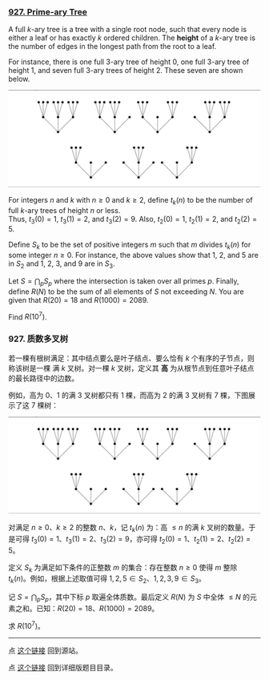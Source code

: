 ### [927. Prime-ary Tree](https://projecteuler.net/problem=927)

A full $k$-ary tree is a tree with a single root node, such that every node is either a leaf or has exactly $k$ ordered children.  The **height** of a $k$-ary tree is the number of edges in the longest path from the root to a leaf.

For instance, there is one full 3-ary tree of height 0, one full 3-ary tree of height 1, and seven full 3-ary trees of height 2. These seven are shown below.

![](images/0927_PrimeTrees.jpg)

For integers $n$ and $k$ with $n\ge 0$ and $k \ge 2$, define $t_k(n)$ to be the number of full $k$-ary trees of height $n$ or less.   
Thus, $t_3(0) = 1$, $t_3(1) = 2$, and $t_3(2) = 9$. Also, $t_2(0) = 1$, $t_2(1) = 2$, and $t_2(2) = 5$.

Define $S_k$ to be the set of positive integers $m$ such that $m$ divides $t_k(n)$ for some integer $n\ge 0$.  For instance, the above values show that 1, 2, and 5 are in $S_2$ and 1, 2, 3, and 9 are in $S_3$.

Let $S = \bigcap_p S_p$ where the intersection is taken over all primes $p$.  Finally, define $R(N)$ to be the sum of all elements of $S$ not exceeding $N$.  You are given that $R(20) = 18$ and $R(1000) = 2089$.

Find $R(10^7)$.

### 927. 质数多叉树

若一棵有根树满足：其中结点要么是叶子结点、要么恰有 $k$ 个有序的子节点，则称该树是一棵 满 $k$ 叉树。对一棵 $k$ 叉树，定义其 **高** 为从根节点到任意叶子结点的最长路径中的边数。

例如，高为 $0$、$1$ 的满 $3$ 叉树都只有 $1$ 棵，而高为 $2$ 的满 $3$ 叉树有 $7$ 棵，下图展示了这 $7$ 棵树：

![](images/0927_PrimeTrees.jpg)

对满足 $n\ge 0$、$k \ge 2$ 的整数 $n$、$k$，记 $t_k(n)$ 为：高 $\leq n$ 的满 $k$ 叉树的数量。于是可得 $t_3(0) = 1$、$t_3(1) = 2$、$t_3(2) = 9$，亦可得 $t_2(0) = 1$、$t_2(1) = 2$、$t_2(2) = 5$。

定义 $S_k$ 为满足如下条件的正整数 $m$ 的集合：存在整数 $n \geq 0$ 使得 $m$ 整除 $t_k(n)$。例如，根据上述取值可得 $1, 2, 5 \in S_2$、$1, 2, 3, 9 \in S_3$。

记 $S = \bigcap_p S_p$，其中下标 $p$ 取遍全体质数。最后定义 $R(N)$ 为 $S$ 中全体 $\leq N$ 的元素之和。已知：$R(20) = 18$、$R(1000) = 2089$。

求 $R(10^7)$。

---

点 [这个链接](https://fsy-juruo.github.io/pe-chinese-translation/) 回到源站。

点 [这个链接](https://fsy-juruo.github.io/pe-chinese-translation/detailed_content_archives.html) 回到详细版题目目录。

